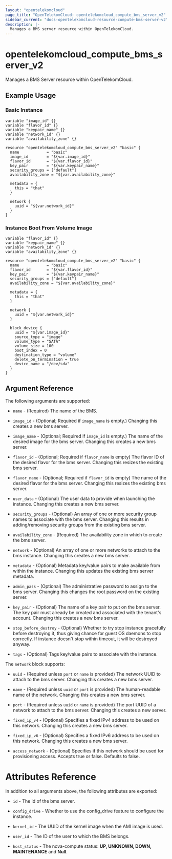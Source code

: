 ```yaml
---
layout: "opentelekomcloud"
page_title: "OpenTelekomCloud: opentelekomcloud_compute_bms_server_v2"
sidebar_current: "docs-opentelekomcloud-resource-compute-bms-server-v2"
description: |-
  Manages a BMS server resource within OpenTelekomCloud.
---
```


# opentelekomcloud_compute_bms_server_v2

Manages a BMS Server resource within OpenTelekomCloud.

## Example Usage

### Basic Instance

```hcl
variable "image_id" {}
variable "flavor_id" {}
variable "keypair_name" {}
variable "network_id" {}
variable "availability_zone" {}

resource "opentelekomcloud_compute_bms_server_v2" "basic" {
  name            = "basic"
  image_id        = "${var.image_id}"
  flavor_id       = "${var.flavor_id}"
  key_pair        = "${var.keypair_name}"
  security_groups = ["default"]
  availability_zone = "${var.availability_zone}"

  metadata = {
    this = "that"
  }

  network {
    uuid = "${var.network_id}"
  }
}
```

### Instance Boot From Volume Image

```hcl
variable "flavor_id" {}
variable "keypair_name" {}
variable "network_id" {}
variable "availability_zone" {}

resource "opentelekomcloud_compute_bms_server_v2" "basic" {
  name            = "basic"
  flavor_id       = "${var.flavor_id}"
  key_pair        = "${var.keypair_name}"
  security_groups = ["default"]
  availability_zone = "${var.availability_zone}"

  metadata = {
    this = "that"
  }

  network {
    uuid = "${var.network_id}"
  }

  block_device {
	uuid = "${var.image_id}"
	source_type = "image"
	volume_type = "SATA"
	volume_size = 100
	boot_index = 0
	destination_type = "volume"
	delete_on_termination = true
	device_name = "/dev/sda"
  }
}
```

## Argument Reference

The following arguments are supported:

* `name` - (Required) The name of the BMS.

* `image_id` - (Optional; Required if `image_name` is empty.) Changing this creates a new bms server.

* `image_name` - (Optional; Required if `image_id` is empty.) The name of the
    desired image for the bms server. Changing this creates a new bms server.

* `flavor_id` - (Optional; Required if `flavor_name` is empty) The flavor ID of
    the desired flavor for the bms server. Changing this resizes the existing bms server.

* `flavor_name` - (Optional; Required if `flavor_id` is empty) The name of the
    desired flavor for the bms server. Changing this resizes the existing bms server.

* `user_data` - (Optional) The user data to provide when launching the instance.
    Changing this creates a new bms server.

* `security_groups` - (Optional) An array of one or more security group names
    to associate with the bms server. Changing this results in adding/removing
    security groups from the existing bms server.

* `availability_zone` - (Required) The availability zone in which to create
    the bms server.

* `network` - (Optional) An array of one or more networks to attach to the
    bms instance. Changing this creates a new bms server.

* `metadata` - (Optional) Metadata key/value pairs to make available from
    within the instance. Changing this updates the existing bms server metadata.

* `admin_pass` - (Optional) The administrative password to assign to the bms server.
    Changing this changes the root password on the existing server.

* `key_pair` - (Optional) The name of a key pair to put on the bms server. The key
    pair must already be created and associated with the tenant's account.
    Changing this creates a new bms server.

* `stop_before_destroy` - (Optional) Whether to try stop instance gracefully
    before destroying it, thus giving chance for guest OS daemons to stop correctly.
    If instance doesn't stop within timeout, it will be destroyed anyway.

* `tags` - (Optional) Tags key/value pairs to associate with the instance.

The `network` block supports:

* `uuid` - (Required unless `port`  or `name` is provided) The network UUID to
    attach to the bms server. Changing this creates a new bms server.

* `name` - (Required unless `uuid` or `port` is provided) The human-readable
    name of the network. Changing this creates a new bms server.

* `port` - (Required unless `uuid` or `name` is provided) The port UUID of a
    network to attach to the bms server. Changing this creates a new server.

* `fixed_ip_v4` - (Optional) Specifies a fixed IPv4 address to be used on this
    network. Changing this creates a new bms server.

* `fixed_ip_v6` - (Optional) Specifies a fixed IPv6 address to be used on this
    network. Changing this creates a new bms server.

* `access_network` - (Optional) Specifies if this network should be used for
    provisioning access. Accepts true or false. Defaults to false.

# Attributes Reference

In addition to all arguments above, the following attributes are exported:

* `id` - The id of the bms server.

* `config_drive` - Whether to use the config_drive feature to configure the instance.

* `kernel_id` - The UUID of the kernel image when the AMI image is used.

* `user_id` - The ID of the user to which the BMS belongs.

* `host_status` - The nova-compute status: **UP, UNKNOWN, DOWN, MAINTENANCE** and **Null**.
